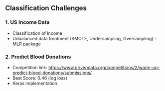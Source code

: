## Classification Challenges

### 1. US Income Data
 - Classification of Income
 - Unbalanced data treatment (SMOTE, Undersampling, Oversampling) - MLR package

### 2. Predict Blood Donations
 - Competition link: https://www.drivendata.org/competitions/2/warm-up-predict-blood-donations/submissions/
 - Best Score: 0.46 (log loss)
 - Keras implementation
